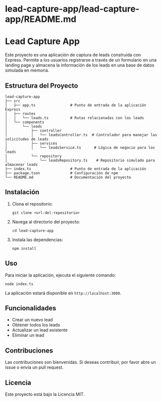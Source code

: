 # lead-capture-app/lead-capture-app/README.md

# Lead Capture App

Este proyecto es una aplicación de captura de leads construida con Express. Permite a los usuarios registrarse a través de un formulario en una landing page y almacena la información de los leads en una base de datos simulada en memoria.

## Estructura del Proyecto

```
lead-capture-app
├── src
│   ├── app.ts                # Punto de entrada de la aplicación Express
│   ├── routes
│   │   └── leads.ts          # Rutas relacionadas con los leads
│   └── components
│       └── leads
│           ├── controller
│           │   └── leadsController.ts  # Controlador para manejar las solicitudes de leads
│           ├── services
│           │   └── leadsService.ts      # Lógica de negocio para los leads
│           └── repository
│               └── leadsRepository.ts    # Repositorio simulado para almacenar leads
├── index.ts                  # Punto de entrada de la aplicación
├── package.tson              # Configuración de npm
└── README.md                 # Documentación del proyecto
```

## Instalación

1. Clona el repositorio:
   ```
   git clone <url-del-repositorio>
   ```
2. Navega al directorio del proyecto:
   ```
   cd lead-capture-app
   ```
3. Instala las dependencias:
   ```
   npm install
   ```

## Uso

Para iniciar la aplicación, ejecuta el siguiente comando:

```
node index.ts
```

La aplicación estará disponible en `http://localhost:3000`.

## Funcionalidades

- Crear un nuevo lead
- Obtener todos los leads
- Actualizar un lead existente
- Eliminar un lead

## Contribuciones

Las contribuciones son bienvenidas. Si deseas contribuir, por favor abre un issue o envía un pull request.

## Licencia

Este proyecto está bajo la Licencia MIT.